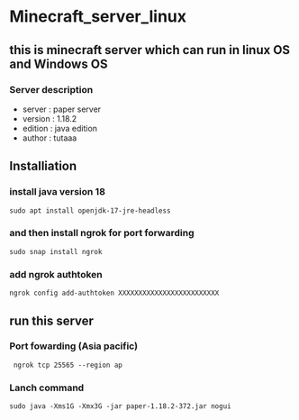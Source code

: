 # Minecraft_server_linux
## this is minecraft server which can run in linux OS and Windows OS 
### Server description
 - server : paper server
 - version : 1.18.2
 - edition : java edition
 - author : tutaaa

## Installiation

### install java version 18
```
sudo apt install openjdk-17-jre-headless 
```
### and then install ngrok for port forwarding
```
sudo snap install ngrok
```
### add ngrok authtoken 
```
ngrok config add-authtoken XXXXXXXXXXXXXXXXXXXXXXXXX
```
## run this server
 
### Port fowarding (Asia pacific)
 ```
  ngrok tcp 25565 --region ap
 ```
### Lanch command
```
sudo java -Xms1G -Xmx3G -jar paper-1.18.2-372.jar nogui
```
